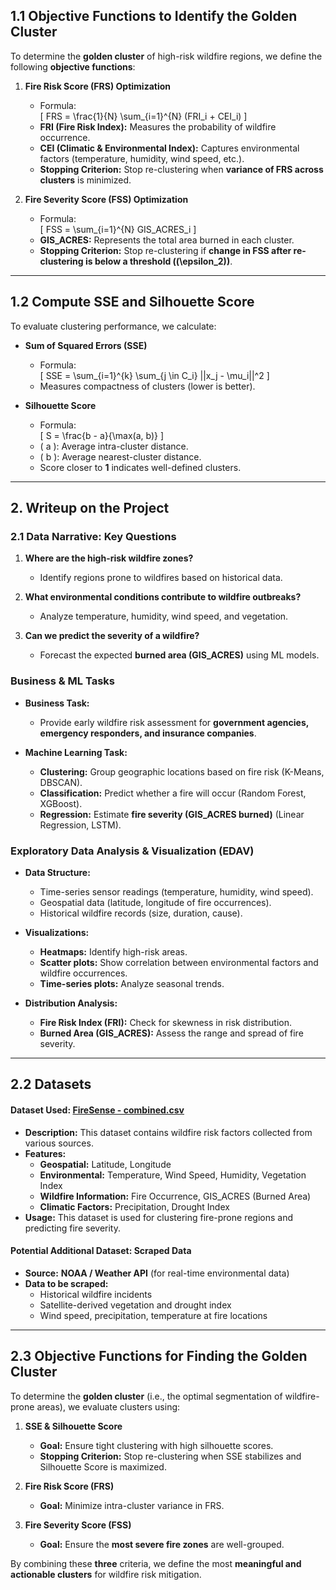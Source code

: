 ## 1.1 Objective Functions to Identify the Golden Cluster
To determine the **golden cluster** of high-risk wildfire regions, we define the following **objective functions**:

1. **Fire Risk Score (FRS) Optimization**
   - Formula:  
     \[
     FRS = \frac{1}{N} \sum_{i=1}^{N} (FRI_i + CEI_i)
     \]
   - **FRI (Fire Risk Index):** Measures the probability of wildfire occurrence.
   - **CEI (Climatic & Environmental Index):** Captures environmental factors (temperature, humidity, wind speed, etc.).
   - **Stopping Criterion:** Stop re-clustering when **variance of FRS across clusters** is minimized.

2. **Fire Severity Score (FSS) Optimization**
   - Formula:  
     \[
     FSS = \sum_{i=1}^{N} GIS\_ACRES_i
     \]
   - **GIS_ACRES:** Represents the total area burned in each cluster.
   - **Stopping Criterion:** Stop re-clustering if **change in FSS after re-clustering is below a threshold (\(\epsilon_2\))**.

---

## 1.2 Compute SSE and Silhouette Score
To evaluate clustering performance, we calculate:

- **Sum of Squared Errors (SSE)**
  - Formula:  
    \[
    SSE = \sum_{i=1}^{k} \sum_{j \in C_i} ||x_j - \mu_i||^2
    \]
  - Measures compactness of clusters (lower is better).

- **Silhouette Score**
  - Formula:  
    \[
    S = \frac{b - a}{\max(a, b)}
    \]
  - \( a \): Average intra-cluster distance.
  - \( b \): Average nearest-cluster distance.
  - Score closer to **1** indicates well-defined clusters.

---

## 2. Writeup on the Project

### 2.1 Data Narrative: Key Questions
1. **Where are the high-risk wildfire zones?**
   - Identify regions prone to wildfires based on historical data.
  
2. **What environmental conditions contribute to wildfire outbreaks?**
   - Analyze temperature, humidity, wind speed, and vegetation.

3. **Can we predict the severity of a wildfire?**
   - Forecast the expected **burned area (GIS_ACRES)** using ML models.

### Business & ML Tasks

- **Business Task:**  
  - Provide early wildfire risk assessment for **government agencies, emergency responders, and insurance companies**.

- **Machine Learning Task:**  
  - **Clustering:** Group geographic locations based on fire risk (K-Means, DBSCAN).  
  - **Classification:** Predict whether a fire will occur (Random Forest, XGBoost).  
  - **Regression:** Estimate **fire severity (GIS_ACRES burned)** (Linear Regression, LSTM).

### Exploratory Data Analysis & Visualization (EDAV)

- **Data Structure:**
  - Time-series sensor readings (temperature, humidity, wind speed).
  - Geospatial data (latitude, longitude of fire occurrences).
  - Historical wildfire records (size, duration, cause).

- **Visualizations:**
  - **Heatmaps:** Identify high-risk areas.
  - **Scatter plots:** Show correlation between environmental factors and wildfire occurrences.
  - **Time-series plots:** Analyze seasonal trends.

- **Distribution Analysis:**
  - **Fire Risk Index (FRI):** Check for skewness in risk distribution.
  - **Burned Area (GIS_ACRES):** Assess the range and spread of fire severity.

---

## 2.2 Datasets

#### **Dataset Used: [FireSense - combined.csv](https://github.com/chandini2595/FireSense/blob/main/Fractal%20Clustering/combined.csv)**
- **Description:** This dataset contains wildfire risk factors collected from various sources.
- **Features:**
  - **Geospatial:** Latitude, Longitude
  - **Environmental:** Temperature, Wind Speed, Humidity, Vegetation Index
  - **Wildfire Information:** Fire Occurrence, GIS_ACRES (Burned Area)
  - **Climatic Factors:** Precipitation, Drought Index
- **Usage:** This dataset is used for clustering fire-prone regions and predicting fire severity.

#### **Potential Additional Dataset: Scraped Data**
- **Source:** **NOAA / Weather API** (for real-time environmental data)
- **Data to be scraped:**
  - Historical wildfire incidents
  - Satellite-derived vegetation and drought index
  - Wind speed, precipitation, temperature at fire locations

---

## 2.3 Objective Functions for Finding the Golden Cluster

To determine the **golden cluster** (i.e., the optimal segmentation of wildfire-prone areas), we evaluate clusters using:

1. **SSE & Silhouette Score**
   - **Goal:** Ensure tight clustering with high silhouette scores.
   - **Stopping Criterion:** Stop re-clustering when SSE stabilizes and Silhouette Score is maximized.

2. **Fire Risk Score (FRS)**
   - **Goal:** Minimize intra-cluster variance in FRS.

3. **Fire Severity Score (FSS)**
   - **Goal:** Ensure the **most severe fire zones** are well-grouped.

By combining these **three** criteria, we define the most **meaningful and actionable clusters** for wildfire risk mitigation.
